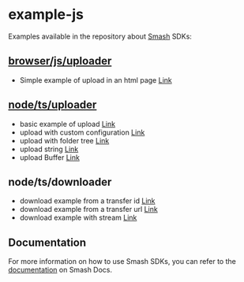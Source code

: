 # example-js

Examples available in the repository about [Smash](https://api.fromsmash.com/) SDKs:

## [browser/js/uploader](https://github.com/fromsmash/smash-uploader-js)

* Simple example of upload in an html page [Link](https://github.com/fromsmash/example-js/blob/main/browser/js/uploader/upload.html)

## [node/ts/uploader](https://github.com/fromsmash/smash-uploader-js)

* basic example of upload [Link](https://github.com/fromsmash/example-js/blob/main/node/ts/uploader/src/basic.ts)
* upload with custom configuration [Link](https://github.com/fromsmash/example-js/blob/main/node/ts/uploader/src/customized.ts)
* upload with folder tree [Link](https://github.com/fromsmash/example-js/blob/main/node/ts/uploader/src/tree.ts)
* upload string [Link](https://github.com/fromsmash/example-js/blob/main/node/ts/uploader/src/string.ts)
* upload Buffer [Link](https://github.com/fromsmash/example-js/blob/main/node/ts/uploader/src/buffer.ts)

## node/ts/downloader

* download example from a transfer id [Link](https://github.com/fromsmash/example-js/blob/main/node/ts/downloader/src/basic_with_id.ts)
* download example from a transfer url [Link](https://github.com/fromsmash/example-js/blob/main/node/ts/downloader/src/basic_with_url.ts)
* download example with stream [Link](https://github.com/fromsmash/example-js/blob/main/node/ts/downloader/src/stream.ts)

## Documentation

For more information on how to use Smash SDKs, you can refer to the [documentation](https://api.fromsmash.com/docs) on Smash Docs.